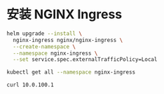 # 安装 NGINX Ingress

```bash
helm upgrade --install \
  nginx-ingress nginx/nginx-ingress \
  --create-namespace \
  --namespace nginx-ingress \
  --set service.spec.externalTrafficPolicy=Local
```

```bash
kubectl get all --namespace nginx-ingress
```

```bash
curl 10.0.100.1
```
